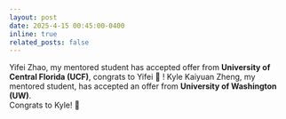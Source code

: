 ```yaml
---
layout: post
date: 2025-4-15 00:45:00-0400
inline: true
related_posts: false
---
```


Yifei Zhao, my mentored student has accepted offer from **University of Central Florida (UCF)**, congrats to Yifei :cowboy_hat_face: !
Kyle Kaiyuan Zheng, my mentored student, has accepted an offer from **University of Washington (UW)**.  
Congrats to Kyle! :cowboy_hat_face:
